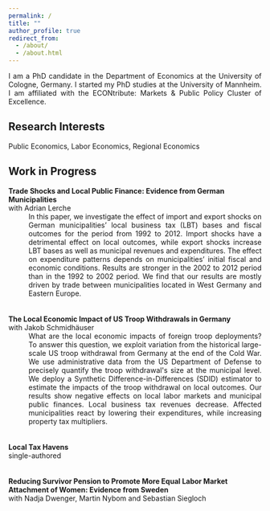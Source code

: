 ```yaml
---
permalink: /
title: ""
author_profile: true
redirect_from: 
  - /about/
  - /about.html
---
```


<div style="text-align: justify"> I am a PhD candidate in the Department of Economics at the University of Cologne, Germany. I started my PhD studies at the University of Mannheim. I am affiliated with the ECONtribute: Markets & Public Policy Cluster of Excellence. </div>

Research Interests
------
Public Economics, Labor Economics, Regional Economics

Work in Progress
------

<dt><strong>Trade Shocks and Local Public Finance: Evidence from German Municipalities</strong> </dt>
with Adrian Lerche <br />
<dd><div style="text-align: justify"> In this paper, we investigate the effect of import and export shocks on German municipalities’
local business tax (LBT) bases and fiscal outcomes for the period from 1992 to 2012. Import shocks
have a detrimental effect on local outcomes, while export shocks increase LBT bases as well as municipal
revenues and expenditures. The effect on expenditure patterns depends on municipalities’ initial fiscal
and economic conditions. Results are stronger in the 2002 to 2012 period than in the 1992 to 2002 period.
We find that our results are mostly driven by trade between municipalities located in West Germany and
Eastern Europe. <br /> </div> </dd>


 <br />
 <br />
<dt><strong>The Local Economic Impact of US Troop Withdrawals in Germany</strong> </dt>
with Jakob Schmidhäuser <br />
<dd><div style="text-align: justify"> What are the local economic impacts of foreign troop deployments? 
To answer this question, we exploit variation from the historical large-scale US troop withdrawal from Germany 
at the end of the Cold War. We use administrative data from the US Department of Defense to precisely quantify 
the troop withdrawal's size at the municipal level. We deploy a Synthetic Difference-in-Differences (SDID) estimator 
to estimate the impacts of the troop withdrawal on local outcomes. Our results show negative effects on local labor 
markets and municipal public finances. Local business tax revenues decrease. Affected municipalities react by lowering 
their expenditures, while increasing property tax multipliers.<br /> </div> </dd>

 <br />
 <br />
<dt><strong>Local Tax Havens</strong></dt>
single-authored <br />


 <br />
 <br />
<dt><strong>Reducing Survivor Pension to Promote More Equal Labor Market Attachment of Women: Evidence
from Sweden</strong> </dt>
with Nadja Dwenger, Martin Nybom and Sebastian Siegloch <br />




